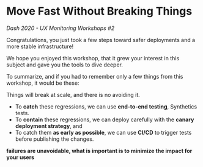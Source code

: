 # Move Fast Without Breaking Things
_Dash 2020 - UX Monitoring Workshops #2_

Congratulations, you just took a few steps toward safer deployments and a more stable infrastructure!

We hope you enjoyed this workshop, that it grew your interest in this subject and gave you the tools to dive deeper.

To summarize, and if you had to remember only a few things from this workshop, it would be these:

Things will break at scale, and there is no avoiding it.
- To **catch** these regressions, we can use **end-to-end testing**, Synthetics tests.
- To **contain** these regressions, we can deploy carefully with the **canary deployment strategy**, and
- To catch them **as early as possible**, we can use **CI/CD** to trigger tests before publishing the changes.

**failures are unavoidable, what is important is to minimize the impact for your users**